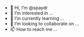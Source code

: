 - 👋 Hi, I’m @spaydr
- 👀 I’m interested in ...
- 🌱 I’m currently learning ...
- 💞️ I’m looking to collaborate on ...
- 📫 How to reach me ...

<!---
spaydr/spaydr is a ✨ special ✨ repository because its `README.md` (this file) appears on your GitHub profile.
You can click the Preview link to take a look at your changes.
--->
